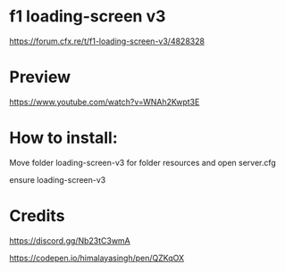 # f1 loading-screen v3

https://forum.cfx.re/t/f1-loading-screen-v3/4828328

# Preview 
https://www.youtube.com/watch?v=WNAh2Kwpt3E

# How to install:
 Move folder loading-screen-v3 for folder resources and open server.cfg
 
ensure loading-screen-v3


# Credits 
https://discord.gg/Nb23tC3wmA

https://codepen.io/himalayasingh/pen/QZKqOX
